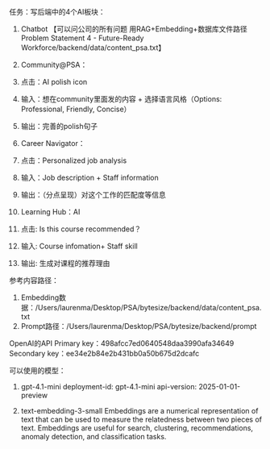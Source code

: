 任务：写后端中的4个AI板块：

1. Chatbot 
【可以问公司的所有问题 用RAG+Embedding+数据库文件路径Problem Statement 4 - Future-Ready Workforce/backend/data/content_psa.txt】

2. Community@PSA： 
  1. 点击：AI polish icon 
  2. 输入：想在community里面发的内容 + 选择语言风格（Options: Professional, Friendly, Concise）
  3. 输出：完善的polish句子

3. Career Navigator： 
  1. 点击：Personalized job analysis 
  2. 输入：Job description + Staff information 
  3. 输出：（分点呈现）对这个工作的匹配度等信息

4. Learning Hub：AI 
  1. 点击: Is this course recommended？ 
  2. 输入: Course infomation+ Staff skill 
  3. 输出: 生成对课程的推荐理由

参考内容路径：
1. Embedding数据：/Users/laurenma/Desktop/PSA/bytesize/backend/data/content_psa.txt
2. Prompt路径：/Users/laurenma/Desktop/PSA/bytesize/backend/prompt


OpenAI的API
Primary key：498afcc7ed0640548daa3990afa34649
Secondary key：ee34e2b84e2b431bb0a50b675d2dcafc

可以使用的模型：
1. gpt-4.1-mini
deployment-id: gpt-4.1-mini
api-version: 2025-01-01-preview

2. text-embedding-3-small
Embeddings are a numerical representation of text that can be used to measure the relatedness between two pieces of text. Embeddings are useful for search, clustering, recommendations, anomaly detection, and classification tasks.